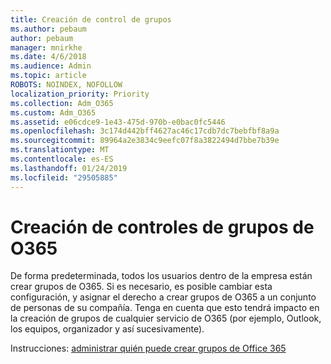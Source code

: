 ```yaml
---
title: Creación de control de grupos
ms.author: pebaum
author: pebaum
manager: mnirkhe
ms.date: 4/6/2018
ms.audience: Admin
ms.topic: article
ROBOTS: NOINDEX, NOFOLLOW
localization_priority: Priority
ms.collection: Adm_O365
ms.custom: Adm_O365
ms.assetid: e06cdce9-1e43-475d-970b-e0bac0fc5446
ms.openlocfilehash: 3c174d442bff4627ac46c17cdb7dc7bebfbf8a9a
ms.sourcegitcommit: 89964a2e3834c9eefc07f8a3822494d7bbe7b39e
ms.translationtype: MT
ms.contentlocale: es-ES
ms.lasthandoff: 01/24/2019
ms.locfileid: "29505885"
---
```

# <a name="control-creation-of-o365-groups"></a>Creación de controles de grupos de O365

De forma predeterminada, todos los usuarios dentro de la empresa están crear grupos de O365. Si es necesario, es posible cambiar esta configuración, y asignar el derecho a crear grupos de O365 a un conjunto de personas de su compañía. Tenga en cuenta que esto tendrá impacto en la creación de grupos de cualquier servicio de O365 (por ejemplo, Outlook, los equipos, organizador y así sucesivamente).
  
 Instrucciones: [administrar quién puede crear grupos de Office 365](https://docs.microsoft.com/office365/admin/create-groups/manage-creation-of-groups)
  

